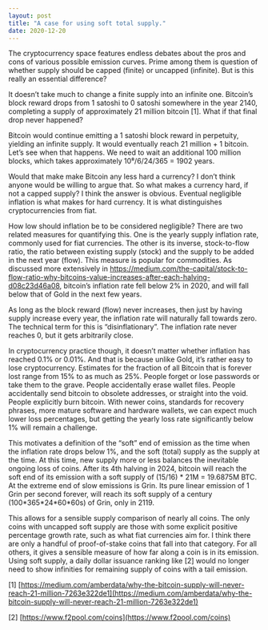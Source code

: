 ```yaml
---
layout: post
title: "A case for using soft total supply."
date: 2020-12-20
---
```


The cryptocurrency space features endless debates about the pros and cons of various possible emission curves. Prime among them is question of whether supply should be capped (finite) or uncapped (infinite). But is this really an essential difference?

It doesn’t take much to change a finite supply into an infinite one. Bitcoin’s block reward drops from 1 satoshi to 0 satoshi somewhere in the year 2140, completing a supply of approximately 21 million bitcoin [1]. What if that final drop never happened?

Bitcoin would continue emitting a 1 satoshi block reward in perpetuity, yielding an infinite supply. It would eventually reach 21 million + 1 bitcoin. Let’s see when that happens. We need to wait an additional 100 million blocks, which takes approximately 10⁸/6/24/365 = 1902 years.

Would that make make Bitcoin any less hard a currency? I don’t think anyone would be willing to argue that. So what makes a currency hard, if not a capped supply? I think the answer is obvious. Eventual negligible inflation is what makes for hard currency. It is what distinguishes cryptocurrencies from fiat.

How low should inflation be to be considered negligible? There are two related measures for quantifying this. One is the yearly supply inflation rate, commonly used for fiat currencies. The other is its inverse, stock-to-flow ratio, the ratio between existing supply (stock) and the supply to be added in the next year (flow). This measure is popular for commodities. As discussed more extensively in https://medium.com/the-capital/stock-to-flow-ratio-why-bitcoins-value-increases-after-each-halving-d08c23d46a08, bitcoin’s inflation rate fell below 2% in 2020, and will fall below that of Gold in the next few years.

As long as the block reward (flow) never increases, then just by having supply increase every year, the inflation rate will naturally fall towards zero. The technical term for this is “disinflationary”. The inflation rate never reaches 0, but it gets arbitrarily close.

In cryptocurrency practice though, it doesn’t matter whether inflation has reached 0.1% or 0.01%. And that is because unlike Gold, it’s rather easy to lose cryptocurrency. Estimates for the fraction of all Bitcoin that is forever lost range from 15% to as much as 25%. People forget or lose passwords or take them to the grave. People accidentally erase wallet files. People accidentally send bitcoin to obsolete addresses, or straight into the void. People explicitly burn bitcoin. With newer coins, standards for recovery phrases, more mature software and hardware wallets, we can expect much lower loss percentages, but getting the yearly loss rate significantly below 1% will remain a challenge.

This motivates a definition of the “soft” end of emission as the time when the inflation rate drops below 1%, and the soft (total) supply as the supply at the time. At this time, new supply more or less balances the inevitable ongoing loss of coins. After its 4th halving in 2024, bitcoin will reach the soft end of its emission with a soft supply of (15/16) * 21M = 19.6875M BTC. At the extreme end of slow emissions is Grin. Its pure linear emission of 1 Grin per second forever, will reach its soft supply of a century (100\*365\*24\*60\*60s) of Grin, only in 2119.

This allows for a sensible supply comparison of nearly all coins. The only coins with uncapped soft supply are those with some explicit positive percentage growth rate, such as what fiat currencies aim for. I think there are only a handful of proof-of-stake coins that fall into that category. For all others, it gives a sensible measure of how far along a coin is in its emission. Using soft supply, a daily dollar issuance ranking like [2] would no longer need to show infinities for remaining supply of coins with a tail emission.

[1] [https://medium.com/amberdata/why-the-bitcoin-supply-will-never-reach-21-million-7263e322de1](https://medium.com/amberdata/why-the-bitcoin-supply-will-never-reach-21-million-7263e322de1)

[2] [https://www.f2pool.com/coins](https://www.f2pool.com/coins)
